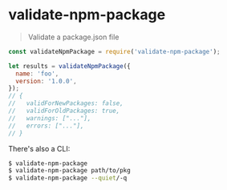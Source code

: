 # validate-npm-package

> Validate a package.json file

```js
const validateNpmPackage = require('validate-npm-package');

let results = validateNpmPackage({
  name: 'foo',
  version: '1.0.0',
});
// {
//   validForNewPackages: false,
//   validForOldPackages: true,
//   warnings: ["..."],
//   errors: ["..."],
// }
```

There's also a CLI:

```sh
$ validate-npm-package
$ validate-npm-package path/to/pkg
$ validate-npm-package --quiet/-q
```
